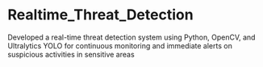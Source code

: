 # Realtime_Threat_Detection
Developed a real-time threat detection system using Python, OpenCV, and Ultralytics YOLO for continuous monitoring and immediate alerts on suspicious activities in sensitive areas
